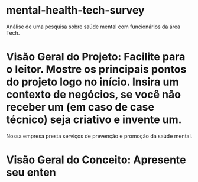 # mental-health-tech-survey
Análise de uma pesquisa sobre saúde mental com funcionários da área Tech.

# Visão Geral do Projeto: Facilite para o leitor. Mostre os principais pontos do projeto logo no início. Insira um contexto de negócios, se você não receber um (em caso de case técnico) seja criativo e invente um.

Nossa empresa presta serviços de prevenção e promoção da saúde mental.


# Visão Geral do Conceito: Apresente seu enten
